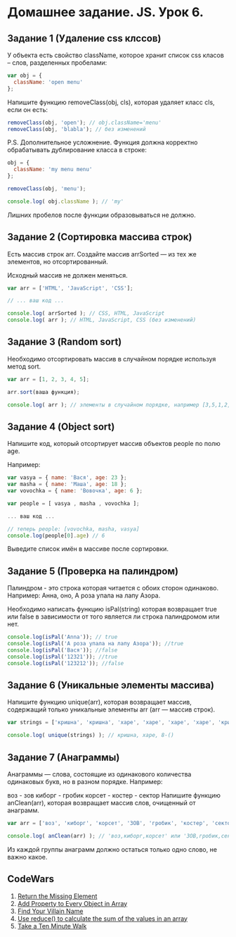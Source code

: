 # Домашнее задание. JS. Урок 6.

## Задание 1 (Удаление css клссов)

У объекта есть свойство className, которое хранит список css класов – слов, разделенных пробелами:

```js
var obj = {
  className: 'open menu'
};
```

Напишите функцию removeClass(obj, cls), которая удаляет класс cls, если он есть:

```js
removeClass(obj, 'open'); // obj.className='menu'
removeClass(obj, 'blabla'); // без изменений
```

P.S. Дополнительное усложнение. Функция должна корректно обрабатывать дублирование класса в строке:

```js
obj = {
  className: 'my menu menu'
};

removeClass(obj, 'menu');

console.log( obj.className ); // 'my'
```

Лишних пробелов после функции образовываться не должно.


## Задание 2 (Сортировка массива строк)

Есть массив строк arr. Создайте массив arrSorted — из тех же элементов, но отсортированный.

Исходный массив не должен меняться.

```js
var arr = ['HTML', 'JavaScript', 'CSS'];

// ... ваш код ...

console.log( arrSorted ); // CSS, HTML, JavaScript
console.log( arr ); // HTML, JavaScript, CSS (без изменений)
```


## Задание 3 (Random sort)

Необходимо отсортировать массив в случайном порядке используя метод sort.

```js
var arr = [1, 2, 3, 4, 5];

arr.sort(ваша функция);

console.log( arr ); // элементы в случайном порядке, например [3,5,1,2,4]
```

## Задание 4 (Object sort)

Напишите код, который отсортирует массив объектов people по полю age.

Например:
```js
var vasya = { name: 'Вася', age: 23 };
var masha = { name: 'Маша', age: 18 };
var vovochka = { name: 'Вовочка', age: 6 };

var people = [ vasya , masha , vovochka ];

... ваш код ...

// теперь people: [vovochka, masha, vasya]
console.log(people[0].age) // 6
```

Выведите список имён в массиве после сортировки.


## Задание 5 (Проверка на палиндром)

Палиндром - это строка которая читается с обоих сторон одинаково.
Например: Анна, оно, А роза упала на лапу Азора.

Необходимо написать функцию isPal(string) которая возвращает true или false в зависимости от того является ли строка палиндромом или нет.

```js
console.log(isPal('Anna')); // true
console.log(isPal('А роза упала на лапу Азора')); //true
console.log(isPal('Вася')); //false
console.log(isPal('12321')); //true
console.log(isPal('123212')); //false
```

## Задание 6 (Уникальные элементы массива)

Напишите функцию unique(arr), которая возвращает массив, содержащий только уникальные элементы arr (arr — массив строк).

```js
var strings = ['кришна', 'кришна', 'харе', 'харе', 'харе', 'харе', 'кришна', 'кришна', '8-()' ];

console.log( unique(strings) ); // кришна, харе, 8-()
```

## Задание 7 (Анаграммы)

Анаграммы — слова, состоящие из одинакового количества одинаковых букв, но в разном порядке. Например:

воз - зов
киборг - гробик
корсет - костер - сектор
Напишите функцию anClean(arr), которая возвращает массив слов, очищенный от анаграмм.

```js
var arr = ['воз', 'киборг', 'корсет', 'ЗОВ', 'гробик', 'костер', 'сектор'];

console.log( anClean(arr) ); // 'воз,киборг,корсет' или 'ЗОВ,гробик,сектор'
```

Из каждой группы анаграмм должно остаться только одно слово, не важно какое.

## CodeWars
1. [Return the Missing Element](http://www.codewars.com/kata/return-the-missing-element)
2. [Add Property to Every Object in Array](http://www.codewars.com/kata/add-property-to-every-object-in-array)
3. [Find Your Villain Name](http://www.codewars.com/kata/find-your-villain-name)
4. [Use reduce() to calculate the sum of the values in an array](http://www.codewars.com/kata/use-reduce-to-calculate-the-sum-of-the-values-in-an-array)
5. [Take a Ten Minute Walk](http://www.codewars.com/kata/take-a-ten-minute-walk)
